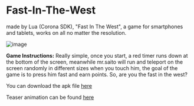 Fast-In-The-West
================

made by Lua (Corona SDK), "Fast In The West", a game for smartphones and tablets, works on all no matter the resolution.

![image](https://dl.dropboxusercontent.com/u/96757029/apps/fitw.png)

**Game Instructions:**
	Really simple, once you start, a red timer runs down at the bottom of the screen, meanwhile mr.saito will run and teleport on the screen randomly in different sizes when you touch him, the goal of the game is to press him fast and earn points.
	So, are you the fast in the west?
	
You can download the apk file
[here](https://dl.dropboxusercontent.com/u/96757029/apps/Fast%20in%20the%20West.apk)

Teaser animation can be found [here](http://www.newgrounds.com/dump/item/dca7afb3efcfeebab739de9f1d8622db)